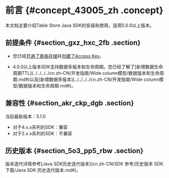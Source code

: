# 前言 {#concept_43005_zh .concept}

本文档主要介绍Table Store Java SDK的安装和使用，适用5.0.0以上版本。

## 前提条件 {#section_gxz_hxc_2fb .section}

-   您已经[开通了表格存储](../../../../cn.zh-CN/快速入门/开通表格存储服务.md)并[创建了Access Key](../../../../cn.zh-CN/通用参考/创建AccessKey.md)。

-   4.0.0以上版本SDK支持数据多版本和生命周期。您已经了解了[新增数据生命周期TTL](../../../../cn.zh-CN/开发指南/Wide column模型/数据版本和生命周期.md#)以及[新增数据多版本](../../../../cn.zh-CN/开发指南/Wide column模型/数据版本和生命周期.md#)。

## 兼容性 {#section_akr_ckp_dgb .section}

当前最新版本：5.1.0

-   对于4.x.x系列的SDK：兼容
-   对于2.x.x系列的SDK：不兼容

## 历史版本 {#section_5o3_pp5_rbw .section}

版本迭代详情参考[Java SDK历史迭代版本](cn.zh-CN/SDK 参考/历史版本 SDK 下载/Java SDK 历史迭代版本.md#)。

